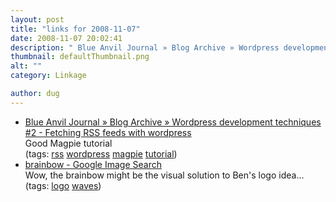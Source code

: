 ```yaml
---
layout: post
title: "links for 2008-11-07"
date: 2008-11-07 20:02:41
description: " Blue Anvil Journal » Blog Archive » Wordpress development techniques #2 - Fetching RSS feeds with wordpress Good Magpie tutorial (tags --  rss wordpress magpie tutorial) brainbow - Google Image Search Wow, the brainbow might be the visual solution to&#8230;"
thumbnail: defaultThumbnail.png
alt: ""
category: Linkage

author: dug
---
```


<ul class="delicious"><li>
                <div class="delicious-link"><a href="http://blue-anvil.com/archives/wordpress-development-techniques-2-fetching-rss-feeds-with-wordpress">Blue Anvil Journal » Blog Archive » Wordpress development techniques #2 - Fetching <span class="caps">RSS </span>feeds with wordpress</a></div>
                <div class="delicious-extended">Good Magpie tutorial</div>
                <div class="delicious-tags">(tags: <a href="http://delicious.com/dug/rss">rss</a> <a href="http://delicious.com/dug/wordpress">wordpress</a> <a href="http://delicious.com/dug/magpie">magpie</a> <a href="http://delicious.com/dug/tutorial">tutorial</a>)</div>
            </li><li>
                <div class="delicious-link"><a href="http://images.google.com/images?q=brainbow&amp;sourceid=mozilla2&amp;ie=UTF-8&amp;oe=utf-8&amp;um=1&amp;sa=N&amp;tab=wi">brainbow - Google Image Search</a></div>
                <div class="delicious-extended">Wow, the brainbow might be the visual solution to Ben&#039;s logo idea...</div>
                <div class="delicious-tags">(tags: <a href="http://delicious.com/dug/logo">logo</a> <a href="http://delicious.com/dug/waves">waves</a>)</div>
            </li></ul>
